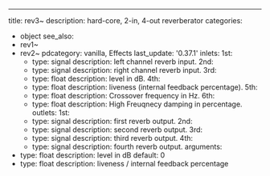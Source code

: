 ---
title: rev3~
description: hard-core, 2-in, 4-out reverberator
categories:
- object
see_also:
- rev1~
- rev2~
pdcategory: vanilla, Effects
last_update: '0.37.1'
inlets:
  1st:
  - type: signal
    description: left channel reverb input.
  2nd:
  - type: signal
    description: right channel reverb input.
  3rd:
  - type: float
    description: level in dB.
  4th:
  - type: float
    description: liveness (internal feedback percentage).
  5th:
  - type: float
    description: Crossover frequency in Hz.
  6th:
  - type: float
    description: High Freuqnecy damping in percentage.
outlets:
  1st:
  - type: signal
    description: first reverb output.
  2nd:
  - type: signal
    description: second reverb output.
  3rd:
  - type: signal
    description: third reverb output.
  4th:
  - type: signal
    description: fourth reverb output.
arguments:
- type: float
  description: level in dB 
  default: 0
- type: float
  description: liveness / internal feedback percentage 
